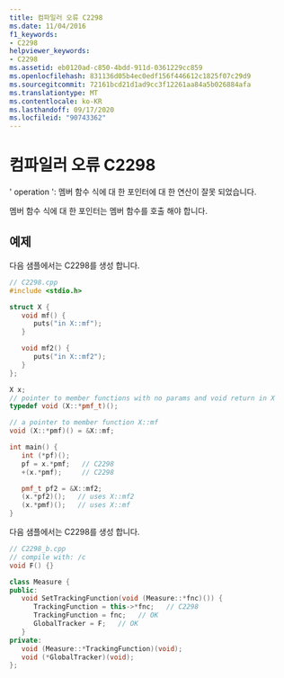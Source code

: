 ```yaml
---
title: 컴파일러 오류 C2298
ms.date: 11/04/2016
f1_keywords:
- C2298
helpviewer_keywords:
- C2298
ms.assetid: eb0120ad-c850-4bdd-911d-0361229cc859
ms.openlocfilehash: 831136d05b4ec0edf156f446612c1825f07c29d9
ms.sourcegitcommit: 72161bcd21d1ad9cc3f12261aa84a5b026884afa
ms.translationtype: MT
ms.contentlocale: ko-KR
ms.lasthandoff: 09/17/2020
ms.locfileid: "90743362"
---
```

# <a name="compiler-error-c2298"></a>컴파일러 오류 C2298

' operation ': 멤버 함수 식에 대 한 포인터에 대 한 연산이 잘못 되었습니다.

멤버 함수 식에 대 한 포인터는 멤버 함수를 호출 해야 합니다.

## <a name="examples"></a>예제

다음 샘플에서는 C2298를 생성 합니다.

```cpp
// C2298.cpp
#include <stdio.h>

struct X {
   void mf() {
      puts("in X::mf");
   }

   void mf2() {
      puts("in X::mf2");
   }
};

X x;
// pointer to member functions with no params and void return in X
typedef void (X::*pmf_t)();

// a pointer to member function X::mf
void (X::*pmf)() = &X::mf;

int main() {
   int (*pf)();
   pf = x.*pmf;   // C2298
   +(x.*pmf);     // C2298

   pmf_t pf2 = &X::mf2;
   (x.*pf2)();   // uses X::mf2
   (x.*pmf)();   // uses X::mf
}
```

다음 샘플에서는 C2298를 생성 합니다.

```cpp
// C2298_b.cpp
// compile with: /c
void F() {}

class Measure {
public:
   void SetTrackingFunction(void (Measure::*fnc)()) {
      TrackingFunction = this->*fnc;   // C2298
      TrackingFunction = fnc;   // OK
      GlobalTracker = F;   // OK
   }
private:
   void (Measure::*TrackingFunction)(void);
   void (*GlobalTracker)(void);
};
```
